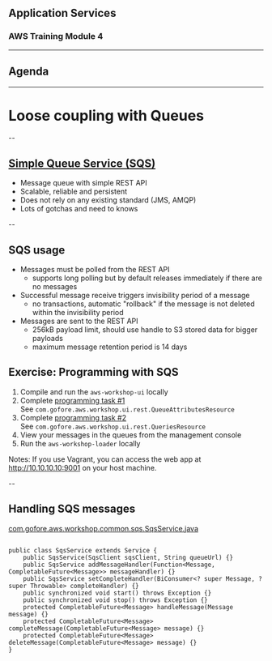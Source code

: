 
## Application Services
### AWS Training Module 4

---

## Agenda


---

# Loose coupling with Queues

--

## [Simple Queue Service (SQS)](http://aws.amazon.com/sqs/)

- Message queue with simple REST API
- Scalable, reliable and persistent
- Does not rely on any existing standard (JMS, AMQP)
- Lots of gotchas and need to knows

--

## SQS usage

- Messages must be polled from the REST API
  - supports long polling but by default releases immediately if there are no messages
- Successful message receive triggers invisibility period of a message
  - no transactions, automatic "rollback" if the message is not deleted within the invisibility period
- Messages are sent to the REST API
  - 256kB payload limit, should use handle to S3 stored data for bigger payloads
  - maximum message retention period is 14 days

## Exercise: Programming with SQS

1. Compile and run the `aws-workshop-ui` locally
2. Complete [programming task #1](https://github.com/gofore/aws-training/tree/master/workshop/initial#task-1-sqs-request)  
   See `com.gofore.aws.workshop.ui.rest.QueueAttributesResource`
3. Complete [programming task #2](https://github.com/gofore/aws-training/tree/master/workshop/initial#task-2-sqs-message-send)  
   See `com.gofore.aws.workshop.ui.rest.QueriesResource`
4. View your messages in the queues from the management console
5. Run the `aws-workshop-loader` locally

Notes: If you use Vagrant, you can access the web app at http://10.10.10.10:9001 on your host machine.

--

## Handling SQS messages

[com.gofore.aws.workshop.common.sqs.SqsService.java](https://github.com/gofore/aws-training/blob/master/workshop/initial/aws-workshop-common/src/main/java/com/gofore/aws/workshop/common/sqs/SqsService.java)

<pre><code data-trim="" class="java">
public class SqsService extends Service {
    public SqsService(SqsClient sqsClient, String queueUrl) {}
    public SqsService addMessageHandler(Function&lt;Message, CompletableFuture&lt;Message&gt;&gt; messageHandler) {}
    public SqsService setCompleteHandler(BiConsumer&lt;? super Message, ? super Throwable&gt; completeHandler) {}
    public synchronized void start() throws Exception {}
    public synchronized void stop() throws Exception {}
    protected CompletableFuture&lt;Message&gt; handleMessage(Message message) {}
    protected CompletableFuture&lt;Message&gt; completeMessage(CompletableFuture&lt;Message&gt; message) {}
    protected CompletableFuture&lt;Message&gt; deleteMessage(CompletableFuture&lt;Message&gt; message) {}
}
</code></pre>

